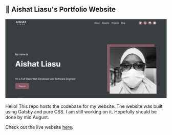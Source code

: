 ## 🚀 Aishat Liasu's Portfolio Website

![A Screenshot of the desktop view of my portfolio](https://github.com/aishat-liasu/aishat-liasu.github.io/blob/main/src/images/portfolio-desktop-view.png)

Hello! This repo hosts the codebase for my website. The website was built using Gatsby and pure CSS. I am still working on it. Hopefully should be done by mid August. 

Check out the live website [here](aishat-liasu.github.io).
